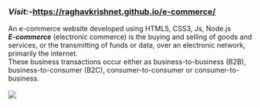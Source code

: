  ### ***Visit:-***<a href="https://raghavkrishnet.github.io/e-commerce/">https://raghavkrishnet.github.io/e-commerce/</a>

An e-commerce website developed using HTML5, CSS3, Js, Node.js
<br>
***E-commerce*** (electronic commerce) is the buying and selling of goods and services, or the transmitting of funds or data, over an electronic network, primarily the internet.<br> These business transactions occur either as business-to-business (B2B), business-to-consumer (B2C), consumer-to-consumer or consumer-to-business.
<br>
<br>
<img src="https://user-images.githubusercontent.com/66867030/190923499-d4c73a33-1396-4c07-8fba-cfb53f19cd54.png">
